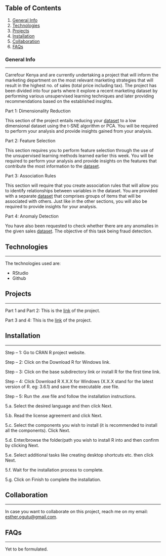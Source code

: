 ## Table of Contents
1. [General Info](#general-info)
2. [Technologies](#technologies)
3. [Projects](#projects)
4. [Installation](#installation)
5. [Collaboration](#collaboration)
6. [FAQs](#faqs)
### General Info
***
Carrefour Kenya and are currently undertaking a project that will inform the marketing department on the most relevant marketing strategies that will result in the highest no. of sales (total price including tax). The project has been divided into four parts where it explore a recent marketing dataset by performing various unsupervised learning techniques and later providing recommendations based on the established insights.

Part 1: Dimensionality Reduction

This section of the project entails reducing your [dataset](http://bit.ly/CarreFourDataset) to a low dimensional dataset using the t-SNE algorithm or PCA. You will be required to perform your analysis and provide insights gained from your analysis.

Part 2: Feature Selection

This section requires you to perform feature selection through the use of the unsupervised learning methods learned earlier this week. You will be required to perform your analysis and provide insights on the features that contribute the most information to the [dataset](http://bit.ly/CarreFourDataset).

Part 3: Association Rules

This section will require that you create association rules that will allow you to identify relationships between variables in the dataset. You are provided with a separate [dataset](http://bit.ly/SupermarketDatasetII) that comprises groups of items that will be associated with others. Just like in the other sections, you will also be required to provide insights for your analysis.

Part 4: Anomaly Detection

You have also been requested to check whether there are any anomalies in the given sales [dataset](http://bit.ly/CarreFourSalesDataset). The objective of this task being fraud detection.

## Technologies
***
The technologies used are:

- RStudio
- Github

## Projects
***
Part 1 and Part 2: This is the [link](https://rpubs.com/Esther_O/914041) of the project.

Part 3 and 4: This is the [link](https://rpubs.com/Esther_O/914009) of the project.

## Installation
***
Step – 1: Go to CRAN R project website.

Step – 2: Click on the Download R for Windows link.

Step – 3: Click on the base subdirectory link or install R for the first time link.

Step – 4: Click Download R X.X.X for Windows (X.X.X stand for the latest version of R. eg: 3.6.1) and save the executable .exe file.

Step – 5: Run the .exe file and follow the installation instructions.

5.a. Select the desired language and then click Next.

5.b. Read the license agreement and click Next.

5.c. Select the components you wish to install (it is recommended to install all the components). Click Next.

5.d. Enter/browse the folder/path you wish to install R into and then confirm by clicking Next.

5.e. Select additional tasks like creating desktop shortcuts etc. then click Next.

5.f. Wait for the installation process to complete.

5.g. Click on Finish to complete the installation.

## Collaboration
***
In case you want to collaborate on this project, reach me on my email: esther.ogutu@gmail.com.

## FAQs
***
Yet to be formulated.
